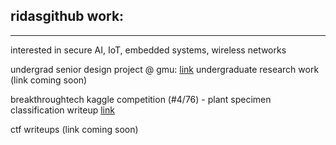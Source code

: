 ## ridasgithub work:
-----------------------------------------------------------------
interested in secure AI, IoT, embedded systems, wireless networks


undergrad senior design project @ gmu: <a href="https://github.com/wwatson9/AI-Blockchain-IoT-Framework-for-Public-Sector-Accountability">link</a>
undergraduate research work (link coming soon)

breakthroughtech kaggle competition (#4/76) - plant specimen classification writeup <a href="[https://github.com/wwatson9/AI-Blockchain-IoT-Framework-for-Public-Sector-Accountability](https://www.kaggle.com/competitions/bttai-nybg-2024/writeups/teambonsai-vir-team-bonsai-s-solution)">link</a>

ctf writeups (link coming soon)
<!--
**ridasgithub/ridasgithub** is a ✨ _special_ ✨ repository because its `README.md` (this file) appears on your GitHub profile.

Here are some ideas to get you started:

- 🌱 I’m currently learning ...
- 👯 I’m looking to collaborate on ...
- 🤔 I’m looking for help with ...
- 💬 Ask me about ...
- 📫 How to reach me: ...
- 😄 Pronouns: ...
- ⚡ Fun fact: ...
-->
